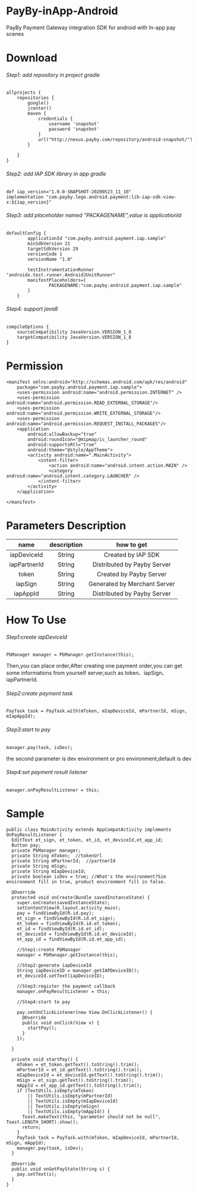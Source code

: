 # PayBy-inApp-Android
PayBy Payment Gateway integration SDK for android with In-app pay scenes
# Download
###### Step1: add repository in project gradle
```
allprojects {
    repositories {
        google()
        jcenter()
        maven {
            credentials {
                username 'snapshot'
                password 'snapshot'
            }
            url("http://nexus.payby.com/repository/android-snapshot/")
        }
        
    }
}
```
###### Step2: add IAP SDK library in app gradle
```
def iap_version="1.0.0-SNAPSHOT-20200523_11_10"
implementation "com.payby.lego.android.payment:lib-iap-sdk-view-x:${iap_version}"
```
###### Step3: add placeholder named "PACKAGENAME",value is applicationId
```
defaultConfig {
        applicationId "com.payby.android.payment.iap.sample"
        minSdkVersion 21
        targetSdkVersion 29
        versionCode 1
        versionName "1.0"

        testInstrumentationRunner "androidx.test.runner.AndroidJUnitRunner"
        manifestPlaceholders=[
                PACKAGENAME:"com.payby.android.payment.iap.sample"
        ]
    }
```
###### Step4: support java8
```
compileOptions {
    sourceCompatibility JavaVersion.VERSION_1_8
    targetCompatibility JavaVersion.VERSION_1_8
}
```
# Permission
```
<manifest xmlns:android="http://schemas.android.com/apk/res/android"
    package="com.payby.android.payment.iap.sample">
    <uses-permission android:name="android.permission.INTERNET" />
    <uses-permission android:name="android.permission.READ_EXTERNAL_STORAGE"/>
    <uses-permission android:name="android.permission.WRITE_EXTERNAL_STORAGE"/>
    <uses-permission android:name="android.permission.REQUEST_INSTALL_PACKAGES"/>
    <application
        android:allowBackup="true"
        android:roundIcon="@mipmap/ic_launcher_round"
        android:supportsRtl="true"
        android:theme="@style/AppTheme">
        <activity android:name=".MainActivity">
            <intent-filter>
                <action android:name="android.intent.action.MAIN" />
                <category android:name="android.intent.category.LAUNCHER" />
            </intent-filter>
        </activity>
    </application>

</manifest>
```
# Parameters Description
| name | description | how to get |
|:-:|:-:|:-:|
|iapDeviceId|String|Created by IAP SDK|
|iapPartnerId|String|Distributed by Payby Server|
|token|String|Created by Payby Server|
|iapSign|String|Generated by Merchant Server|
|iapAppId|String|Distributed by Payby Server|
# How To Use
###### Step1:create iapDeviceId
```
PbManager manager = PbManager.getInstance(this);
```
Then,you can place order,After creating one payment order,you can get some informations from yourself server,such as token、iapSign、iapPartnerId.

###### Step2:create payment task
```
PayTask task = PayTask.with(mToken, mIapDeviceId, mPartnerId, mSign, mIapAppId);
```
###### Step3:start to pay
```
manager.pay(task, isDev);    
```
the second parameter is dev environment or pro environment,default is dev

###### Step4:set payment result listener
```
manager.onPayResultListener = this;
```
# Sample
```
public class MainActivity extends AppCompatActivity implements OnPayResultListener {
  EditText et_sign, et_token, et_id, et_deviceId,et_app_id;
  Button pay;
  private PbManager manager;
  private String mToken;  //tokenUrl   
  private String mPartnerId;  //partnerId
  private String mSign;
  private String mIapDeviceId;
  private boolean isDev = true; //What's the environment?Sim environment fill in true, product environment fill in false.

  @Override
  protected void onCreate(Bundle savedInstanceState) {
    super.onCreate(savedInstanceState);
    setContentView(R.layout.activity_main);
    pay = findViewById(R.id.pay);
    et_sign = findViewById(R.id.et_sign);
    et_token = findViewById(R.id.et_token);
    et_id = findViewById(R.id.et_id);
    et_deviceId = findViewById(R.id.et_deviceId);
    et_app_id = findViewById(R.id.et_app_id);

    //Step1:create PbManager
    manager = PbManager.getInstance(this);

    //Step2:generate iapDeviceId
    String iapDeviceID = manager.getIAPDeviceID();
    et_deviceId.setText(iapDeviceID);

    //Step3:register the payment callback
    manager.onPayResultListener = this;

    //Step4:start to pay

    pay.setOnClickListener(new View.OnClickListener() {
      @Override
      public void onClick(View v) {
        startPay();
      }
    });

  }

  private void startPay() {
    mToken = et_token.getText().toString().trim();
    mPartnerId = et_id.getText().toString().trim();
    mIapDeviceId = et_deviceId.getText().toString().trim();
    mSign = et_sign.getText().toString().trim();
    mAppId = et_app_id.getText().toString().trim();
    if (TextUtils.isEmpty(mToken)
        || TextUtils.isEmpty(mPartnerId)
        || TextUtils.isEmpty(mIapDeviceId)
        || TextUtils.isEmpty(mSign)
        || TextUtils.isEmpty(mAppId)) {
      Toast.makeText(this, "parameter should not be null", Toast.LENGTH_SHORT).show();
      return;
    }
    PayTask task = PayTask.with(mToken, mIapDeviceId, mPartnerId, mSign, mAppId);
    manager.pay(task, isDev);
  }

  @Override
  public void onGetPayState(String s) {
    pay.setText(s);
  }
}
```






